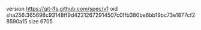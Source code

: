 version https://git-lfs.github.com/spec/v1
oid sha256:365698c93148ff9d42212672914507c0ffb380be6bb19bc73e1877cf28590a15
size 6705

